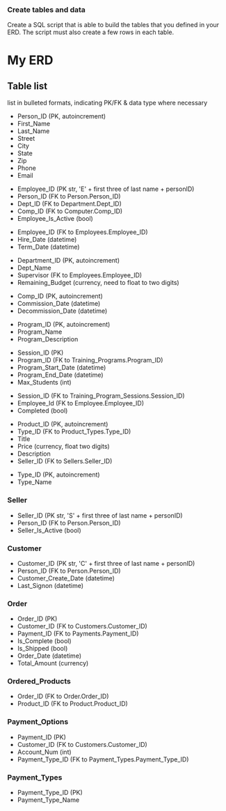### Create tables and data

Create a SQL script that is able to build the tables that you defined in your ERD. The script must also create a few rows in each table.

# My ERD

## Table list

list in bulleted formats, indicating PK/FK & data type where necessary

<!-- ### Person -->

* Person_ID (PK, autoincrement)
* First_Name
* Last_Name
* Street
* City
* State
* Zip
* Phone
* Email

<!-- ### Employee -->

* Employee_ID (PK str, 'E' + first three of last name + personID)
* Person_ID (FK to Person.Person_ID)
* Dept_ID (FK to Department.Dept_ID)
* Comp_ID (FK to Computer.Comp_ID)
* Employee_Is_Active (bool)

<!-- ### Employment_Dates -->

* Employee_ID (FK to Employees.Employee_ID)
* Hire_Date (datetime)
* Term_Date (datetime)

<!-- ### Department -->

* Department_ID (PK, autoincrement)
* Dept_Name
* Supervisor (FK to Employees.Employee_ID)
* Remaining_Budget (currency, need to float to two digits)

<!-- ### Computer -->

* Comp_ID (PK, autoincrement)
* Commission_Date (datetime)
* Decommission_Date (datetime)

<!-- ### Training_Program -->

* Program_ID (PK, autoincrement)
* Program_Name
* Program_Description

<!-- ### Training_Program_Sessions -->

* Session_ID (PK)
* Program_ID (FK to Training_Programs.Program_ID)
* Program_Start_Date (datetime)
* Program_End_Date (datetime)
* Max_Students (int)

<!-- ### Employee_Training -->

* Session_ID (FK to Training_Program_Sessions.Session_ID)
* Employee_Id (FK to Employee.Employee_ID)
* Completed (bool)

<!-- ### Product -->

* Product_ID (PK, autoincrement)
* Type_ID (FK to Product_Types.Type_ID)
* Title
* Price (currency, float two digits)
* Description
* Seller_ID (FK to Sellers.Seller_ID)

<!-- ### Product_Type -->

* Type_ID (PK, autoincrement)
* Type_Name

### Seller

* Seller_ID (PK str, 'S' + first three of last name + personID)
* Person_ID (FK to Person.Person_ID)
* Seller_Is_Active (bool)

### Customer

* Customer_ID (PK str, 'C' + first three of last name + personID)
* Person_ID (FK to Person.Person_ID)
* Customer_Create_Date (datetime)
* Last_Signon (datetime)

### Order

* Order_ID (PK)
* Customer_ID (FK to Customers.Customer_ID)
* Payment_ID (FK to Payments.Payment_ID)
* Is_Complete (bool)
* Is_Shipped (bool)
* Order_Date (datetime)
* Total_Amount (currency)

### Ordered_Products

* Order_ID (FK to Order.Order_ID)
* Product_ID (FK to Product.Product_ID)

### Payment_Options

* Payment_ID (PK)
* Customer_ID (FK to Customers.Customer_ID)
* Account_Num (int)
* Payment_Type_ID (FK to Payment_Types.Payment_Type_ID)

### Payment_Types

* Payment_Type_ID (PK)
* Payment_Type_Name
